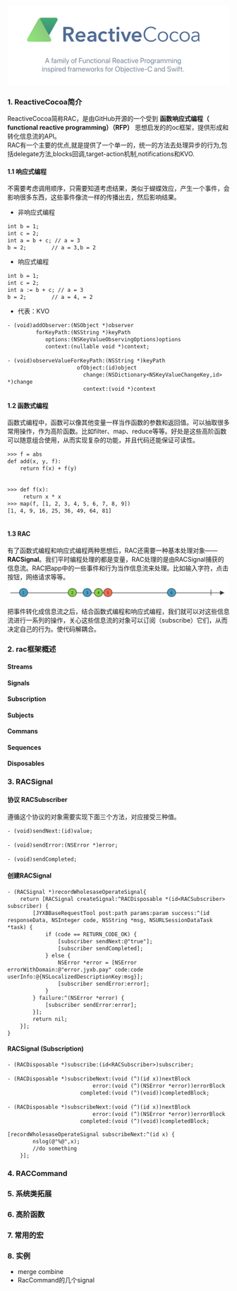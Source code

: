 ![](ImageSource/logo.png)

### 1. ReactiveCocoa简介
ReactiveCocoa简称RAC，是由GitHub开源的一个受到 **函数响应式编程（ functional reactive programming）（RFP）** 思想启发的的oc框架，提供形成和转化信息流的API。    
RAC有一个主要的优点,就是提供了一个单一的，统一的方法去处理异步的行为,包括delegate方法,blocks回调,target-action机制,notifications和KVO.
#### 1.1 响应式编程   
不需要考虑调用顺序，只需要知道考虑结果，类似于蝴蝶效应，产生一个事件，会影响很多东西，这些事件像流一样的传播出去，然后影响结果。  
 
 * 非响应式编程  
 
```
int b = 1;
int c = 2;
int a = b + c; // a = 3
b = 2;        // a = 3,b = 2
```
 * 响应式编程  
 
```
int b = 1;
int c = 2;
int a := b + c; // a = 3
b = 2;        // a = 4, = 2
```

* 代表：KVO    

```
- (void)addObserver:(NSObject *)observer 
         forKeyPath:(NSString *)keyPath   
            options:(NSKeyValueObservingOptions)options  
            context:(nullable void *)context;
            
- (void)observeValueForKeyPath:(NSString *)keyPath 
                      ofObject:(id)object  
                        change:(NSDictionary<NSKeyValueChangeKey,id> *)change 
                        context:(void *)context
```


#### 1.2 函数式编程
函数式编程中，函数可以像其他变量一样当作函数的参数和返回值。可以抽取很多常用操作，作为高阶函数。比如filter、map、reduce等等。好处是这些高阶函数可以随意组合使用，从而实现复杂的功能，并且代码还能保证可读性。

```
>>> f = abs
def add(x, y, f):
    return f(x) + f(y)
    
    
>>> def f(x):
     return x * x
>>> map(f, [1, 2, 3, 4, 5, 6, 7, 8, 9])
[1, 4, 9, 16, 25, 36, 49, 64, 81]
  
```
#### 1.3 RAC
有了函数式编程和响应式编程两种思想后，RAC还需要一种基本处理对象——**RACSignal**。我们平时编程处理的都是变量，RAC处理的是由RACSignal捕获的信息流。RAC把app中的一些事件和行为当作信息流来处理。比如输入字符，点击按钮，网络请求等等。
![](ImageSource/stream.png)  

把事件转化成信息流之后，结合函数式编程和响应式编程，我们就可以对这些信息流进行一系列的操作，关心这些信息流的对象可以订阅（subscribe）它们，从而决定自己的行为。使代码解耦合。
### 2. rac框架概述
#### Streams
#### Signals
#### Subscription
#### Subjects
#### Commans
#### Sequences
#### Disposables
### 3. RACSignal
#### 协议 RACSubscriber 

遵循这个协议的对象需要实现下面三个方法，对应接受三种值。

```
- (void)sendNext:(id)value;  

- (void)sendError:(NSError *)error;

- (void)sendCompleted;
```

#### 创建RACSignal
```
- (RACSignal *)recordWholesaseOperateSignal{
    return [RACSignal createSignal:^RACDisposable *(id<RACSubscriber> subscriber) {
        [JYXBBaseRequestTool post:path params:param success:^(id responseData, NSInteger code, NSString *msg, NSURLSessionDataTask *task) {
            if (code == RETURN_CODE_OK) {
                [subscriber sendNext:@"true"];
                [subscriber sendCompleted];
            } else {
                NSError *error = [NSError errorWithDomain:@"error.jyxb.pay" code:code userInfo:@{NSLocalizedDescriptionKey:msg}];
                [subscriber sendError:error];
            }
        } failure:^(NSError *error) {
            [subscriber sendError:error];
        }];
        return nil;
    }];
}
```

#### RACSignal (Subscription)  

```
- (RACDisposable *)subscribe:(id<RACSubscriber>)subscriber;

- (RACDisposable *)subscribeNext:(void (^)(id x))nextBlock 
                           error:(void (^)(NSError *error))errorBlock 
                       completed:(void (^)(void))completedBlock;

- (RACDisposable *)subscribeNext:(void (^)(id x))nextBlock 
                           error:(void (^)(NSError *error))errorBlock           
                       completed:(void (^)(void))completedBlock;
```

```
[recordWholesaseOperateSignal subscribeNext:^(id x) {
        nslog(@"%@",x);
        //do something
    }];
```
### 4. RACCommand
### 5. 系统类拓展
### 6. 高阶函数
### 7. 常用的宏
### 8. 实例

* merge combine
* RacCommand的几个signal  